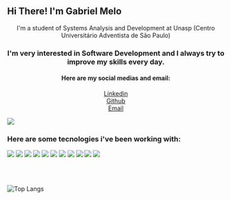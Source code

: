 <strong>
    <h2>Hi There! I'm Gabriel Melo</h2>
</strong>

<p align="center">
    I'm a student of Systems Analysis and Development at Unasp (Centro Universitário Adventista de São Paulo)

</p>

<h3 align="center">
    I'm very interested in Software Development and I always try to improve my skills every day.</h3>

<h4 align="center">
    Here are my social medias and email:
</h4>

<p align='center'>
    <a href="https://www.linkedin.com/in/melo-nascimento/">Linkedin</a>
    <br>
    <a href="https://github.com/Gabryel8818">Github</a>
    <br>
    <a href="gabriel_melo88@hotmail.com">Email</a>
</p>

<p align="center">

![](https://img.shields.io/github/followers/Gabryel8818?style=social)

</p>

<h3>
    Here are some tecnologies i've been working with:
</h3>



![](https://img.shields.io/badge/-HTML-informational?style=for-the-badge&logo=html5&color=000000)
![](https://img.shields.io/badge/-CSS-informational?style=for-the-badge&logo=css3&color=000000)
![](https://img.shields.io/badge/-GitHub-informational?style=for-the-badge&logo=github&&color=000000)
![](https://img.shields.io/badge/-JavaScript-informational?style=for-the-badge&logo=JavaScript&color=000000)
![](https://img.shields.io/badge/-MariaDB-informational?style=for-the-badge&logo=MariaDB%20Foundation&color=000000)
![](https://img.shields.io/badge/-PostgreSQL-informational?style=for-the-badge&logo=PostgreSQL&color=000000)
![](https://img.shields.io/badge/-Ruby-informational?style=for-the-badge&logo=Ruby&color=red)
![](https://img.shields.io/badge/-Shell-informational?style=for-the-badge&logo=Shell&color=000000)
![](https://img.shields.io/badge/-Python-informational?style=for-the-badge&logo=Python&color=000000)
![](https://img.shields.io/badge/-Chef-informational?style=for-the-badge&logo=Chef&color=000000)
![](https://img.shields.io/badge/-Ansible-informational?style=for-the-badge&logo=Ansible&color=000000)





<br />
<br />


![Top Langs](https://github-readme-stats.vercel.app/api/top-langs/?username=Gabryel8818&layout=compact&hide_border=true)


